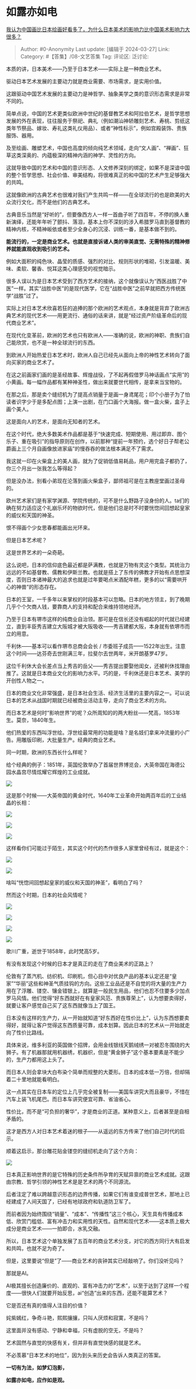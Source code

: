 # 如露亦如电
[我认为中国画比日本绘画好看多了，为什么日本美术的影响力比中国美术影响力大很多？](https://www.zhihu.com/question/649313457/answer/3444664299)

> Author: #0-Anonymity
> Last update: [编辑于 2024-03-27]
> Link:
> Category: #【答集】/08-文艺答集 
> Tag: 
> 评论区:
> 泛讨论:

本质的讲，日本美术——乃至于日本艺术——实际上是一种商业艺术。

驱动日本艺术发展的主要动力就是商业需要、市场需求，是实用价值。

这跟驱动中国艺术发展的主要动力是神哲学、抽象美学之类的意识形态需求是非常不同的。

简单点说，中国的艺术更类似欧洲中世纪的基督教艺术和阿拉伯艺术，是哲学思想发展的外在表现，往往服务于祭祀、典礼（例如潮汕神轿雕刻艺术、寿桃、剪纸这类年节祭品、嫁妆、寿礼这类礼仪用品）、或者“神性标示”，例如宫殿装饰、贵族服饰、器用。

及至绘画、雕塑艺术，中国也高度的倾向纯艺术领域，走向“文人画”、“禅画”、狂草这类深奥的、内蕴极深的精神内涵的神学、灵性的方向。

这就导致中国的艺术和中国的意识形态、人文修养深刻的绑定，如果不是深谙中国的整个哲学思想、社会价值、审美结构，将很难真正的和中国的艺术产生足够强大的共鸣。

这就像欧洲的古典艺术也很难对我们产生共鸣一样——在全球流行的也是欧美的大众流行文化，而不是他们的古典艺术。

古典音乐当然是“好听的”，但要像西方人一样一首曲子听了四百年，不停的换人重新演绎，还能年年听了颤抖、落泪，基本上你不深刻的涉入希腊罗马直到基督教的精神内核，不精神皈依或者至少全身心的沉浸、训练一番，是基本做不到的。

**能流行的，一定是商业艺术。也就是直接诉诸人类的审美直觉、无需特殊的精神修养就能直观收到吸引的艺术。**

例如大面积的纯色块、晶莹的质感、强烈的对比、规则形状的堆砌，引发温暖、美味、柔软、馨香、悦耳这类心理感受的视觉暗示。

很多人误以为是日本艺术受到了西方艺术的接纳，这个就像误认为“西医战胜了中医”一样。其实“战胜中医”的是现代医学，它在“战胜中医”之前早就把西方传统医学“战胜”过了。

实际上对日本艺术欣喜若狂的追捧的那个欧洲的艺术观点，本身就是背弃了欧洲古典艺术的现代艺术——用更流行、通俗的话来讲，就是“经过资产阶级革命后的现代商业艺术”。

在现代化变革前，欧洲的艺术也只有欧洲人——准确的说，欧洲的神职、贵族们自己能欣赏，也不是一种全球流行的东西。

到欧洲人开始热爱日本艺术时，欧洲人自己已经先从面向上帝的神性艺术转向了面向买家的商业艺术了。

在这之前画家们画的是圣经故事、辉煌战役，了不起再假借罗马神话画点“实用”的小黄画。每一幅作品都有某种神圣性，做出来就要世代相传，是拿来当宝物的。

在那之后，那是卖个缝纫机为了提高点销量于是画一身鸢尾花；印个小册子为了怕读者识字少于是多配点图；上演一出剧，在门口画个大海报。做一盒火柴，盒子上画个美人。

这是面向人的艺术，是面向无知者的艺术。

在这个时代，绝大多数美术作品都是基于“快速完成、短期使用、用过即弃、图个乐子、重在吸引”的指导原则在创作，以前那种“提前一年预约，选个好日子帮老公爵画上三个月自画像放进家庙”的慢吞吞的做法根本满足不了需求。

我这就一印在火柴盒上的美人画，就为了促销低值易耗品，用户用完盒子都扔了，你三个月出一张我怎么等得起？

但是没办法，别看小弟现在沦落到画火柴盒子，鄙师祖可是在主教座堂画过圣母的。

欧州艺术家们是有家学渊源、学院传统的，可不是什么野路子没身份的人。ta们的确在努力适应这个礼崩乐坏的物欲时代，但是他们总是时不时要恍惚间回想起皇家的威仪和天国的神圣。

恨不得画个少女思春都能画出光环来。

但是日本艺术呢？

这是世界艺术的一朵奇葩。

这么说吧，日本的信仰底色最近都是萨满教，也就是万物有灵这个类型。其统治力远远的不如基督教、儒教和伊斯兰教。也就是搭上了东传的佛教才开始有点思想深度，否则日本诸神最大的追求也就是过年要喝点米酒配年糕，更多的以“需要哄开心的神兽”的形态存在。

日本的王室，一千多年以来掌权的时段基本可以忽略。日本的地方领主，到了晚期几乎个个欠商人钱，要靠商人的支持和配合来维持领地经济。

乃至于日本有堺市这样的纯商业自治领。那可是在信长还没有崛起的时代就已经建立，直到丰臣秀吉建立大阪城才被大阪吸收——秀吉建都大阪，本身就有依堺市而立的用意。

千利休——基本可以看作堺市总商会会长 / 市委班子成员——1522年出生。注意这个时间——达芬奇去世刚满三年，拉斐尔去世两年，米开朗基罗47岁。

这位千利休大会长差点当上秀吉的岳父——秀吉提出要娶他闺女，还被利休找理由推了。这就是日本商业文化的影响力水平。巧的是，千利休还是日本艺术、美学的开创性人物之一。

日本的商业文化非常强盛，是日本社会生活、经济生活里的主要内容之一。可以说日本的艺术从战国时期就已经被商业活动主导，走向了商业艺术的方向。

而日本艺术是何时“影响世界”的呢？众所周知的的两大粉丝——梵高，1853年生。莫奈，1840年生。

他们热爱的东西叫浮世绘。浮世绘最常用的功能是啥？是名妓们拿来冲流量的小广告。用雕版印刷，大批量生产。经典的商业艺术。

同一时期，欧洲的东西长什么样呢？

给个经典的例子：1851年，英国伦敦举办了首届世界博览会，大英帝国在海德公园水晶宫尽情炫耀它辉煌的工业成就。

![](https://picx.zhimg.com/80/v2-40fcaef7ed45cea24ff8d47894942aa6_1440w.webp?source=2c26e567)

这是那个时候——大英帝国的黄金时代，1640年工业革命开始两百年后的工业结晶的长相：

![](https://picx.zhimg.com/80/v2-a4cfcb264e273263bab3a9b7443eb656_1440w.webp?source=2c26e567)

  

![](https://pic1.zhimg.com/80/v2-5761c064d3f4cf6e24bce58689bd2589_1440w.webp?source=2c26e567)

  

![](https://pic1.zhimg.com/80/v2-a7a2a4cee3d8971fc28e2a6a3c315fe9_1440w.webp?source=2c26e567)

这样看你们可能过于陌生，其实这个时代的杰作很多人家里曾经有过，就是这个：

![](https://pic1.zhimg.com/80/v2-2c004bd844e273733b5cd73b38acdd80_1440w.webp?source=2c26e567)

  

![](https://pic1.zhimg.com/80/v2-5997450efc5390fb9fe9dfa38db89cf0_1440w.webp?source=2c26e567)

啥叫“恍惚间回想起皇家的威仪和天国的神圣”，看明白了吗？

然而这个时期，日本的社会风情呢？

![](https://pic1.zhimg.com/80/v2-23f3b5738b0ac77192afadc254e0be1b_1440w.webp?source=2c26e567)

  

![](https://picx.zhimg.com/80/v2-0fced57a71212e694f92e0082581432f_1440w.webp?source=2c26e567)

  

![](https://picx.zhimg.com/80/v2-60fdc9251415e246a2ca7a72224af904_1440w.webp?source=2c26e567)

  

![](https://picx.zhimg.com/80/v2-2cf847354862d4274fd49123cb5ca8df_1440w.webp?source=2c26e567)

歌川广重，逝世于1858年，此时梵高5岁。

有没有发现这个时候的日本才是真正的走在了商业美术的正路上？

伦敦有了蒸汽机、纺织机、印刷机，但心目中对优良产品的基本认定还是“皇家”“华丽”这些和神圣气质挂钩的方向。这些工业品还是不自觉的将大量的生产力用在了浮雕、镂空、镶金错银上，就算是一般民生用品，他们也忍不住要多少加点罗马风情。他们觉得“好东西就好在有皇家风范、贵族尊荣上”，认为想要卖得好，就要让客户感觉自己买了这东西就像当上了国王。

日本没有这样的生产力，从一开始就知道“好东西好在性价比上”，认为东西想要卖得好，就得让客户觉得这东西质量可靠，成本划算。因此日本的艺术从一开始就走向了性价比路线。

具体来说，维多利亚的英国做个招牌，会用金线银线天鹅绒绣一对被忍冬围绕的大狮子。有了机器那就用机器绣，机器织，但是“黄金狮子”这个基本要素是不能少的，生产力都用这上头了。

而日本人则会拿块大白布染个简单而规整的大菱形。日本的成本低一万倍，但却隔着二十里地就能看明白。

这一点其实在日本车的定位上几乎完全被复制——美国车讲究大而且豪华，不惜在汽车上装飞机尾巴。而日本车讲究便宜可靠、省油省心。

性价比，而不是“可负担的奢华”，才是商业的正道。某种意义上，后者甚至是自相矛盾的。

这才是西方人对日本艺术着迷的根子——从遥远的东方传来了他们自己时代的启示。

顺着这启示，那台雕花贴金镂空的缝纫机走向了这个方向：

![](https://pica.zhimg.com/80/v2-0f9affbe93dd8eeff48aeff6e61f675b_1440w.webp?source=2c26e567)

  

日本真正影响世界的是它特殊的历史条件所孕育的天赋异禀的商业艺术成就。这跟由宗教、哲学引领的神性艺术是是艺术的两个不同源流。

后者注定了难以跨越意识形态的边界传播，如果它们有谁变成普世艺术，那地上已经建成了人间天国了，已经有地球政府和轨道防卫军了。

而前者因为始终围绕“销量”、“成本”、“传播性”这三个核心，天生具有传播成本低、欣赏门槛低、富有冲击力和实用性的天性。自然和现代艺术——这本质上极大成分是商业艺术——一拍即合，水乳交融。

所以，日本艺术这个单独发展了五百年的商业艺术分支，对它的西方同行大有启发和共鸣，也就不足为奇了。

  

但是，这里要说“但是”了——商业艺术的丧钟其实已经敲响了。你们没听见吗？

那就是AI。

AI极其擅长创造廉价的、直观的、富有冲击力的“艺术”，以至于达到了这样一个程度——很快人们就要开始反思，ai“创造”出来的东西，还能不能算艺术？

它是否还有真的值得人注目的价值？

姹紫嫣红，争奇斗艳，熙熙攘攘，只叫人厌烦和寂寞，不是吗？

这里面并没有感动、宁静和幸福，只有虚脱的空无，不是吗？

艺术固然与直觉的快感有关，但并非有直觉快感的就是艺术。

不必羡慕“日本艺术的地位”，因为到头来历史会告诉人类真正的答案。

**一切有为法，如梦幻泡影，**

**如露亦如电，应作如是观。**
